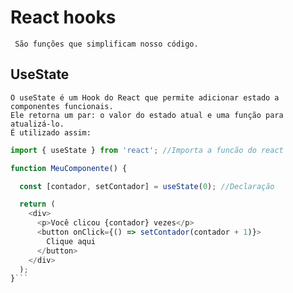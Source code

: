 # React hooks

     São funções que simplificam nosso código.


## UseState

    O useState é um Hook do React que permite adicionar estado a componentes funcionais.
    Ele retorna um par: o valor do estado atual e uma função para atualizá-lo. 
    É utilizado assim:

```Javascript
import { useState } from 'react'; //Importa a funcão do react

function MeuComponente() {

  const [contador, setContador] = useState(0); //Declaração

  return (
    <div>
      <p>Você clicou {contador} vezes</p>
      <button onClick={() => setContador(contador + 1)}>
        Clique aqui
      </button>
    </div>
  );
}```

